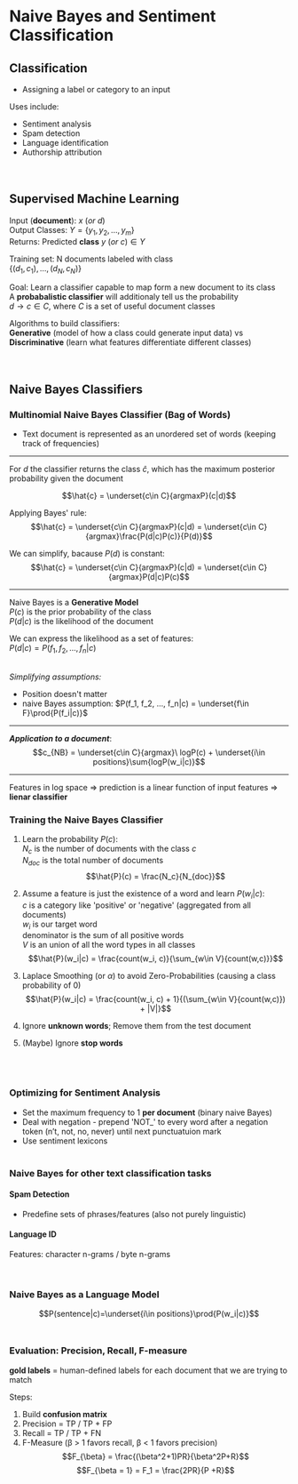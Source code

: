 # Naive Bayes and Sentiment Classification

## Classification
* Assigning a label or category to an input

Uses include:
* Sentiment analysis
* Spam detection
* Language identification
* Authorship attribution
<br><br><br>

## Supervised Machine Learning

Input (**document**): $x\ (or\ d)$\
Output Classes: $Y = \{y_1, y_2, ..., y_m\}$\
Returns: Predicted **class** $y\ (or\ c)\in Y$

Training set: N documents labeled with class\
$\{(d_1, c_1), ..., (d_N, c_N)\}$

Goal: Learn a classifier capable to map form a new document to its class\
A **probabalistic classifier** will additionaly tell us the probability\
$d\rightarrow c \in C$, where $C$ is a set of useful document classes

Algorithms to build classifiers:\
**Generative** (model of how a class could generate input data) vs **Discriminative** (learn what features differentiate different classes)<br><br><br>

## Naive Bayes Classifiers
### Multinomial Naive Bayes Classifier (Bag of Words)

* Text document is represented as an unordered set of words (keeping track of frequencies)

****
For $d$ the classifier returns the class $\hat{c}$, which has the maximum posterior probability given the document

$$\hat{c} = \underset{c\in C}{argmaxP}(c|d)$$

Applying Bayes' rule:
$$\hat{c} = \underset{c\in C}{argmaxP}(c|d) = \underset{c\in C}{argmax}\frac{P(d|c)P(c)}{P(d)}$$

We can simplify, bacause $P(d)$ is constant:
$$\hat{c} = \underset{c\in C}{argmaxP}(c|d) = \underset{c\in C}{argmax}P(d|c)P(c)$$

****
Naive Bayes is a **Generative Model**\
$P(c)$  is the prior probability of the class\
$P(d|c)$ is the likelihood of the document

We can express the likelihood as a set of features:\
$P(d|c) = P(f_1, f_2, ..., f_n|c)$<br><br>

*Simplifying assumptions:*
* Position doesn't matter
* naive Bayes assumption: $P(f_1, f_2, ..., f_n|c) = \underset{f\in F}\prod{P(f_i|c)}$
***
***Application to a document***:
$$c_{NB} = \underset{c\in C}{argmax}\ logP(c) + \underset{i\in positions}\sum{logP(w_i|c)}$$
***
Features in log space => prediction is a linear function of input features => **lienar classifier**

### Training the Naive Bayes Classifier
1. Learn the probability $P(c)$:\
$N_c$ is the number of documents with the class $c$\
$N_{doc}$ is the total number of documents
$$\hat{P}(c) = \frac{N_c}{N_{doc}}$$

2. Assume a feature is just the existence of a word and learn $P(w_i|c)$:\
$c$ is a category like 'positive' or 'negative' (aggregated from all documents)\
$w_i$ is our target word\
denominator is the sum of all positive words\
$V$ is an union of all the word types in all classes
$$\hat{P}(w_i|c) = \frac{count(w_i, c)}{\sum_{w\in V}{count(w,c)}}$$

3. Laplace Smoothing (or $\alpha$) to avoid Zero-Probabilities (causing a class probability of 0)
$$\hat{P}(w_i|c) = \frac{count(w_i, c) + 1}{(\sum_{w\in V}{count(w,c)}) + |V|}$$

4. Ignore **unknown words**; Remove them from the test document

5. (Maybe) Ignore **stop words**

<br><br>
### Optimizing for Sentiment Analysis
* Set the maximum frequency to 1 **per document** (binary naive Bayes)
* Deal with negation - prepend 'NOT_' to every word after a negation token (n’t, not, no, never)  until next punctuatuion mark
* Use sentiment lexicons
<br><br>
### Naive Bayes for other text classification tasks
#### Spam Detection
* Predefine sets of phrases/features (also not purely linguistic)
#### Language ID
Features: character n-grams /  byte n-grams

<br>

### Naive Bayes as a Language Model
$$P(sentence|c)=\underset{i\in positions}\prod{P(w_i|c)}$$
<br>

### Evaluation: Precision, Recall, F-measure
**gold labels** = human-defined labels for each document that we are trying to match

Steps:
1. Build **confusion matrix**
2. Precision = TP / TP + FP
3. Recall = TP / TP + FN
4. F-Measure (β > 1 favors recall, β < 1 favors precision)
$$F_{\beta} = \frac{(\beta^2+1)PR}{\beta^2P+R}$$
$$F_{\beta = 1} = F_1 = \frac{2PR}{P +R}$$

